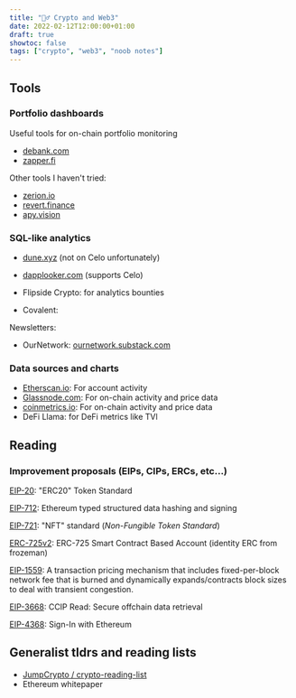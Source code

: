 ```yaml
---
title: "🤷‍♂️ Crypto and Web3"
date: 2022-02-12T12:00:00+01:00
draft: true
showtoc: false
tags: ["crypto", "web3", "noob notes"]
---
```


## Tools

### Portfolio dashboards

Useful tools for on-chain portfolio monitoring

- [debank.com](https://debank.com)
- [zapper.fi](http://zapper.fi)

Other tools I haven't tried:

- [zerion.io](https://zerion.io)
- [revert.finance](https://revert.finance)
- [apy.vision](https://apy.vision)


### SQL-like analytics

- [dune.xyz](http://dune.xyz) (not on Celo unfortunately)

- [dapplooker.com](https://dapplooker.com) (supports Celo)

- Flipside Crypto: for analytics bounties

- Covalent: 

Newsletters:

- OurNetwork: [ournetwork.substack.com](https://ournetwork.substack.com)


### Data sources and charts

- [Etherscan.io](https://etherscan.io): For account activity
- [Glassnode.com](https://glassnode.com): For on-chain activity and price data 
- [coinmetrics.io](https://coinmetrics.io): For on-chain activity and price data
- DeFi Llama: for DeFi metrics like TVl


## Reading

### Improvement proposals (EIPs, CIPs, ERCs, etc...)

[EIP-20](https://github.com/ethereum/EIPs/blob/master/EIPS/eip-20.md): "ERC20" Token Standard



[EIP-712](https://github.com/ethereum/EIPs/blob/master/EIPS/eip-712.md): Ethereum typed structured data hashing and signing

[EIP-721](https://github.com/ethereum/EIPs/blob/master/EIPS/eip-721.md): "NFT" standard (_Non-Fungible Token Standard_)

[ERC-725v2](https://github.com/ethereum/EIPs/issues/725): ERC-725 Smart Contract Based Account (identity ERC from frozeman)

[EIP-1559](https://github.com/ethereum/EIPs/blob/master/EIPS/eip-1559.md): A transaction pricing mechanism that includes fixed-per-block network fee that is burned and dynamically expands/contracts block sizes to deal with transient congestion.

[EIP-3668](https://github.com/ethereum/EIPs/blob/master/EIPS/eip-3668.md): CCIP Read: Secure offchain data retrieval

[EIP-4368](https://github.com/ethereum/EIPs/blob/master/EIPS/eip-4361.md): Sign-In with Ethereum


## Generalist tldrs and reading lists

- [JumpCrypto / crypto-reading-list](https://github.com/JumpCrypto/crypto-reading-list)
- Ethereum whitepaper
